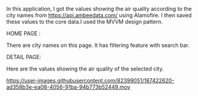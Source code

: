In this application, I got the values showing the air quality according to the city names from https://api.ambeedata.com/ using Alamofire. I then saved these values to the core data.I used the MVVM design pattern.

HOME PAGE :

There are city names on this page. It has filtering feature with search bar.

DETAIL PAGE:

Here are the values showing the air quality of the selected city.



https://user-images.githubusercontent.com/82399051/187422620-ad358b3e-ea08-4056-91ba-94b773b52449.mov

